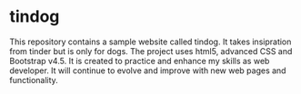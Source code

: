 # tindog

This repository contains a sample website called tindog. It takes insipration from tinder but is only for dogs.
The project uses html5, advanced CSS and Bootstrap v4.5. 
It is created to practice and enhance my skills as web developer. It will continue to evolve and improve with new web pages and functionality.